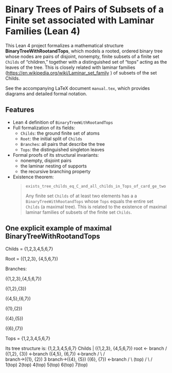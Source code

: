 # Binary Trees of Pairs of Subsets of a Finite set associated with Laminar Families (Lean 4)

This Lean 4 project formalizes a mathematical structure
**BinaryTreeWithRootandTops**, which models a rooted, ordered
binary tree whose nodes are pairs of disjoint, nonempty, finite
subsets of a finite set `Childs` of “children,” together with a
distinguished set of “tops” acting as the leaves of the tree. 
This is  closely related with laminar families
(https://en.wikipedia.org/wiki/Laminar_set_family ) of subsets
of the set Childs.

See the accompanying LaTeX document `manual.tex`, which
provides diagrams and detailed formal notation.

## Features

- Lean 4 definition of `BinaryTreeWithRootandTops`
- Full formalization of its fields:
  - `Childs`: the ground finite set of atoms
  - `Root`: the initial split of `Childs`
  - `Branches`: all pairs that describe the tree
  - `Tops`: the distinguished singleton leaves
- Formal proofs of its structural invariants:
  - nonempty, disjoint pairs
  - the laminar nesting of supports
  - the recursive branching property
- Existence theorem:
  > `exists_tree_childs_eq_C_and_all_childs_in_Tops_of_card_ge_two`
  >
  > Any finite set `Childs` of at least two elements has a 
  > a `BinaryTreeWithRootandTops` whose `Tops` equals the
  > entire  set `Childs` (a maximal tree). This is related to the existence of maximal
  >  laminar families of subsets of the finite set `Childs`.
  
## One explicit example of maximal BinaryTreeWithRootandTops 

Childs = {1,2,3,4,5,6,7}

Root = ({1,2,3}, {4,5,6,7})

Branches:

({1,2,3},{4,5,6,7})

({1,2},{3})

({4,5},{6,7})

({1},{2})

({4},{5})

({6},{7})

Tops = {1,2,3,4,5,6,7}

Its tree structure is:
                                  {1,2,3,4,5,6,7} Childs
                                          |
                                ({1,2,3}, {4,5,6,7}) root <- branch
                               /                       \
                    ({1,2}, {3}) <-branch            ({4,5}, {6,7}) <-branch
                      /         \                    /           \
    branch->({1}, {2})           3        branch->({4}, {5})   ({6}, {7}) <-branch
              /     \          (top)              /       \     /       \
           1(top)  2(top)                   4(top)    5(top) 6(top)   7(top)
